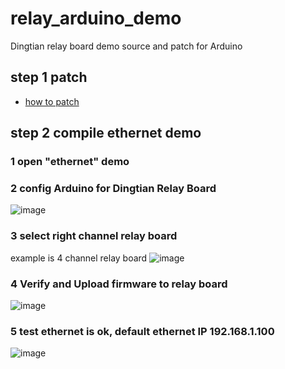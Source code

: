 # relay_arduino_demo
 Dingtian relay board demo source and patch for Arduino

## step 1 patch
- [how to patch](patch/README.md)

## step 2 compile ethernet demo
### 1 open "ethernet" demo
### 2 config Arduino for Dingtian Relay Board
![image](image/Arduino_IDE_config.jpg)
### 3 select right channel relay board
example is 4 channel relay board
![image](image/Arduino_relay_board_channel_ethernet.jpg)
### 4 Verify and Upload firmware to relay board
![image](image/Arduino_verify_upload.jpg)

### 5 test ethernet is ok, default ethernet IP 192.168.1.100
![image](image/Arduino_ethernet_test.jpg)

